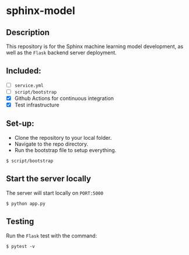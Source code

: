 # sphinx-model
## Description
This repository is for the Sphinx machine learning model development, as well as the `Flask` backend server deployment.

## Included:
- [ ] `service.yml` 
- [ ] `script/bootstrap`
- [x] Github Actions for continuous integration
- [x] Test infrastructure

## Set-up:
- Clone the repository to your local folder.
- Navigate to the repo directory.
- Run the bootstrap file to setup everything.
```
$ script/bootstrap
```
## Start the server locally
The server will start locally on `PORT:5000`
```
$ python app.py
```

## Testing
Run the `Flask` test with the command:
```
$ pytest -v
```
